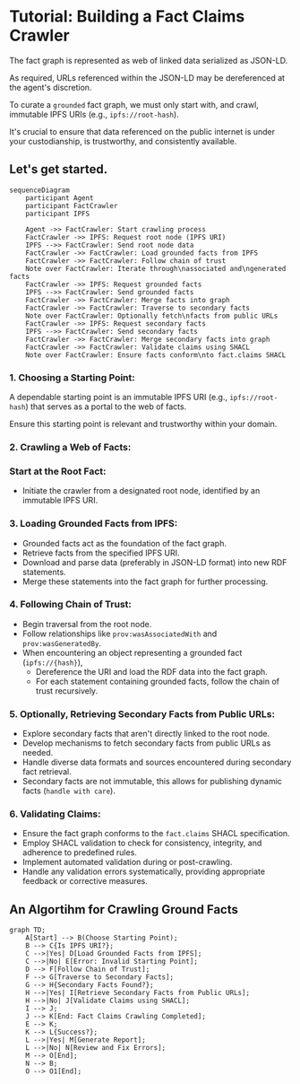 # Tutorial: Building a Fact Claims Crawler

The fact graph is represented as web of linked data serialized as JSON-LD. 

As required, URLs referenced within the JSON-LD may be dereferenced at the agent's discretion. 

To curate a `grounded` fact graph, we must only start with, and crawl, immutable IPFS URIs (e.g., `ipfs://root-hash`).

It's crucial to ensure that data referenced on the public internet is under your custodianship, is trustworthy, and consistently available.

## Let's get started.

```mermaid
sequenceDiagram
    participant Agent
    participant FactCrawler
    participant IPFS
    
    Agent ->> FactCrawler: Start crawling process
    FactCrawler ->> IPFS: Request root node (IPFS URI)
    IPFS -->> FactCrawler: Send root node data
    FactCrawler ->> FactCrawler: Load grounded facts from IPFS
    FactCrawler ->> FactCrawler: Follow chain of trust
    Note over FactCrawler: Iterate through\nassociated and\ngenerated facts
    FactCrawler ->> IPFS: Request grounded facts
    IPFS -->> FactCrawler: Send grounded facts
    FactCrawler ->> FactCrawler: Merge facts into graph
    FactCrawler ->> FactCrawler: Traverse to secondary facts
    Note over FactCrawler: Optionally fetch\nfacts from public URLs
    FactCrawler ->> IPFS: Request secondary facts
    IPFS -->> FactCrawler: Send secondary facts
    FactCrawler ->> FactCrawler: Merge secondary facts into graph
    FactCrawler ->> FactCrawler: Validate claims using SHACL
    Note over FactCrawler: Ensure facts conform\nto fact.claims SHACL
```

### 1. Choosing a Starting Point:

A dependable starting point is an immutable IPFS URI (e.g., `ipfs://root-hash`) that serves as a portal to the web of facts. 

Ensure this starting point is relevant and trustworthy within your domain.


### 2. Crawling a Web of Facts:

### Start at the Root Fact:

- Initiate the crawler from a designated root node, identified by an immutable IPFS URI.

### 3. Loading Grounded Facts from IPFS:

- Grounded facts act as the foundation of the fact graph.
- Retrieve facts from the specified IPFS URI.
- Download and parse data (preferably in JSON-LD format) into new RDF statements.
- Merge these statements into the fact graph for further processing.

### 4. Following Chain of Trust:

- Begin traversal from the root node.
- Follow relationships like `prov:wasAssociatedWith` and `prov:wasGeneratedBy`.
- When encountering an object representing a grounded fact (`ipfs://{hash}`), 
    - Dereference the URI and load the RDF data into the fact graph.
    - For each statement containing grounded facts, follow the chain of trust recursively.

### 5. Optionally, Retrieving Secondary Facts from Public URLs:

- Explore secondary facts that aren't directly linked to the root node.
- Develop mechanisms to fetch secondary facts from public URLs as needed.
- Handle diverse data formats and sources encountered during secondary fact retrieval.
- Secondary facts are not immutable, this allows for publishing dynamic facts (`handle with care`).

### 6. Validating Claims:

- Ensure the fact graph conforms to the `fact.claims` SHACL specification.
- Employ SHACL validation to check for consistency, integrity, and adherence to predefined rules.
- Implement automated validation during or post-crawling.
- Handle any validation errors systematically, providing appropriate feedback or corrective measures.

## An Algortihm for Crawling Ground Facts

```mermaid
graph TD;
    A[Start] --> B(Choose Starting Point);
    B --> C{Is IPFS URI?};
    C -->|Yes| D[Load Grounded Facts from IPFS];
    C -->|No| E[Error: Invalid Starting Point];
    D --> F[Follow Chain of Trust];
    F --> G[Traverse to Secondary Facts];
    G --> H{Secondary Facts Found?};
    H -->|Yes| I[Retrieve Secondary Facts from Public URLs];
    H -->|No| J[Validate Claims using SHACL];
    I --> J;
    J --> K[End: Fact Claims Crawling Completed];
    E --> K;
    K --> L{Success?};
    L -->|Yes| M[Generate Report];
    L -->|No| N[Review and Fix Errors];
    M --> O[End];
    N --> B;
    O --> O1[End];
```